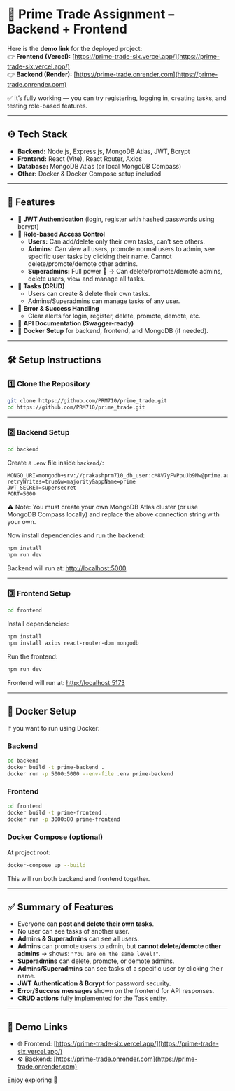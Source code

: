 # 📌 Prime Trade Assignment – Backend + Frontend

Here is the **demo link** for the deployed project:  
👉 **Frontend (Vercel):** [https://prime-trade-six.vercel.app/](https://prime-trade-six.vercel.app/)  
👉 **Backend (Render):** [https://prime-trade.onrender.com](https://prime-trade.onrender.com)  

✅ It’s fully working — you can try registering, logging in, creating tasks, and testing role-based features.

---

## ⚙️ Tech Stack
- **Backend:** Node.js, Express.js, MongoDB Atlas, JWT, Bcrypt  
- **Frontend:** React (Vite), React Router, Axios  
- **Database:** MongoDB Atlas (or local MongoDB Compass)  
- **Other:** Docker & Docker Compose setup included

---

## 🚀 Features
- 🔐 **JWT Authentication** (login, register with hashed passwords using bcrypt)  
- 👥 **Role-based Access Control**  
  - **Users:** Can add/delete only their own tasks, can’t see others.  
  - **Admins:** Can view all users, promote normal users to admin, see specific user tasks by clicking their name. Cannot delete/promote/demote other admins.  
  - **Superadmins:** Full power 💪 → Can delete/promote/demote admins, delete users, view and manage all tasks.  
- 📝 **Tasks (CRUD)**  
  - Users can create & delete their own tasks.  
  - Admins/Superadmins can manage tasks of any user.  
- 🎯 **Error & Success Handling**  
  - Clear alerts for login, register, delete, promote, demote, etc.  
- 📑 **API Documentation (Swagger-ready)**  
- 🐳 **Docker Setup** for backend, frontend, and MongoDB (if needed).  

---

## 🛠️ Setup Instructions

### 1️⃣ Clone the Repository
```bash
git clone https://github.com/PRM710/prime_trade.git
cd https://github.com/PRM710/prime_trade.git
```

---

### 2️⃣ Backend Setup
```bash
cd backend
```

Create a `.env` file inside `backend/`:
```env
MONGO_URI=mongodb+srv://prakashprm710_db_user:cM8V7yFVPpuJb9Mw@prime.aahea1k.mongodb.net/?retryWrites=true&w=majority&appName=prime
JWT_SECRET=supersecret
PORT=5000
```

⚠️ Note: You must create your own MongoDB Atlas cluster (or use MongoDB Compass locally) and replace the above connection string with your own.

Now install dependencies and run the backend:
```bash
npm install
npm run dev
```

Backend will run at: [http://localhost:5000](http://localhost:5000)

---

### 3️⃣ Frontend Setup
```bash
cd frontend
```

Install dependencies:
```bash
npm install
npm install axios react-router-dom mongodb
```

Run the frontend:
```bash
npm run dev
```

Frontend will run at: [http://localhost:5173](http://localhost:5173)

---

## 🐳 Docker Setup

If you want to run using Docker:

### Backend
```bash
cd backend
docker build -t prime-backend .
docker run -p 5000:5000 --env-file .env prime-backend
```

### Frontend
```bash
cd frontend
docker build -t prime-frontend .
docker run -p 3000:80 prime-frontend
```

### Docker Compose (optional)
At project root:
```bash
docker-compose up --build
```

This will run both backend and frontend together.

---

## ✅ Summary of Features
- Everyone can **post and delete their own tasks**.  
- No user can see tasks of another user.  
- **Admins & Superadmins** can see all users.  
- **Admins** can promote users to admin, but **cannot delete/demote other admins** → shows: `"You are on the same level!"`.  
- **Superadmins** can delete, promote, or demote admins.  
- **Admins/Superadmins** can see tasks of a specific user by clicking their name.  
- **JWT Authentication & Bcrypt** for password security.  
- **Error/Success messages** shown on the frontend for API responses.  
- **CRUD actions** fully implemented for the Task entity.  

---

## 🏁 Demo Links
- 🌐 Frontend: [https://prime-trade-six.vercel.app/](https://prime-trade-six.vercel.app/)  
- ⚙️ Backend: [https://prime-trade.onrender.com](https://prime-trade.onrender.com)  

Enjoy exploring 🚀
